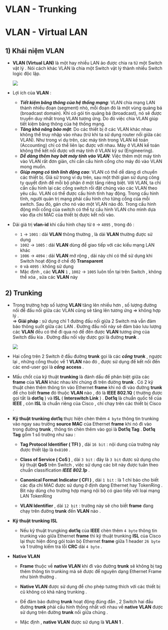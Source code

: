 # VLAN - Trunking
# VLAN - Virtual LAN
## **1) Khái niệm VLAN**
- **VLAN (Virtual LAN)** là một hay nhiều LAN ảo được chia ra từ một Switch vật lý . Nói cách khác VLAN là chia một Switch vật lý thành nhiều Switch logic độc lập.

    <img src=https://i.imgur.com/lUrAgKK.jpg>

- Lợi ích của **VLAN** :
    - ***Tiết kiệm băng thông của hệ thống mạng***: VLAN chia mạng LAN thành nhiều đoạn (segment) nhỏ, mỗi đoạn đó là một vùng quảng bá (broadcast domain). Khi có gói tin quảng bá (broadcast), nó sẽ được truyền duy nhất trong VLAN tương ứng. Do đó việc chia VLAN giúp tiết kiệm băng thông của hệ thống mạng.
    - ***Tăng khả năng bảo mật***: Do các thiết bị ở các VLAN khác nhau không thể truy nhập vào nhau (trừ khi ta sử dụng router nối giữa các VLAN). Như trong ví dụ trên, các máy tính trong VLAN kế toán (Accounting) chỉ có thể liên lạc được với nhau. Máy ở VLAN kế toán không thể kết nối được với máy tính ở VLAN kỹ sư (Engineering).
    - ***Dễ dàng thêm hay bớt máy tính vào VLAN***: Việc thêm một máy tính vào VLAN rất đơn giản, chỉ cần cấu hình cổng cho máy đó vào VLAN mong muốn.
    - ***Giúp mạng có tính linh động cao***: VLAN có thể dễ dàng di chuyển các thiết bị. Giả sử trong ví dụ trên, sau một thời gian sử dụng công ty quyết định để mỗi bộ phận ở một tầng riêng biệt. Với VLAN, ta chỉ cần cấu hình lại các cổng switch rồi đặt chúng vào các VLAN theo yêu cầu. VLAN có thể được cấu hình tĩnh hay động. Trong cấu hình tĩnh, người quản trị mạng phải cấu hình cho từng cổng của mỗi switch. Sau đó, gán cho nó vào một VLAN nào đó. Trong cấu hình động mỗi cổng của switch có thể tự cấu hình VLAN cho mình dựa vào địa chỉ MAC của thiết bị được kết nối vào.


- Dải giá trị **vlan-id** khi cấu hình chạy từ `0` -> `4095` , trong đó :

    - `1` -> `1001` : dải **VLAN** thông thường , là dải **VLAN** thường được sử dụng
    - `1002` -> `1005` : dải **VLAN** dùng để giao tiếp với các kiểu mạng LAN khác
    - `1006` -> `4094` : dải **VLAN** mở rộng , dải này chỉ có thể sử dụng khi Switch hoạt động ở chế độ **Transparent**
    - `0` và `4095` : không sử dụng
    - Mặc định , các **VLAN** `1` , `1002` -> `1005` luôn tồn tại trên Switch , không thể xóa , sửa các **VLAN** này

## **2) Trunking**
- Trong trường hợp số lượng **VLAN** tăng lên nhiều hơn , số lượng đường nối để đấu nối giữa các VLAN cũng sẽ tăng lên tương ứng => không hợp lý .<br>=> **Giải pháp** : sử dụng chỉ 1 đường đấu nối giữa 2 Switch mà vẫn đảm bảo thông suốt giữa các LAN . Đường đấu nối này sẽ đảm bảo lưu lượng các **VLAN** đều có thể đi qua nó để đến được **VLAN** tương ứng của Switch đầu kia . Đường đấu nối vậy được gọi là đường **trunk** .

    <img src=https://i.imgur.com/ajrhYkA.png>

- Hai cổng trên 2 Switch ở đầu đường **trunk** gọi là các ***cổng*** **trunk** , ngược lại , những cổng thuộc về 1 **VLAN** nào đó , được sử dụng để kết nối đến các end-user gọi là ***cổng*** **access** .

- Mấu chốt của kỹ thuật **trunking** là đánh dấu để phân biệt giữa các **frame** của **VLAN** khác nhau khi chúng đi trên đường **trunk** . Có 2 kỹ thuật chèn thêm thông tin vào Ethernet **frame** khi nó đi vào đường **trunk** để cho biết **frame** đó thuộc **VLAN** nào , đó là **IEEE 802.1Q** ( thường được gọi tắt là **dot1q** ) và **ISL** ( **Interswitch Link** ) . **Dot1q** là chuẩn quốc tế của **IEEE** , còn **ISL** là chuẩn riêng của Cisco , chỉ chạy trên các thiết bị Cisco .
- **Kỹ thuật trunking dot1q** thực hiện chèn thêm `4 byte` thông tin trunking vào ngay sau trường **source MAC** của Ethernet **frame** khi nó đi vào trong đường **trunk** , thông tin chèn thêm vào gọi là **Dot1q Tag** . **Dot1q Tag** gồm 1 số trường như sau : 
    - **Tag Protocol Identifier ( TFI )** , dài `16 bit` : nội dung của trường này được thiết lập là `0x8100` .

    - **Class of Service ( CoS )** , dài `3 bit` : đây là `3 bit` được sử dụng cho kỹ thuật **QoS** trên Switch , việc sử dụng các bit này được tuân theo chuẩn classification ***IEEE 802.1p*** .
    - **Canonical Format Indicator ( CFI )** , dài `1 bit` : là 1 chỉ báo cho biết các địa chỉ MAC được sử dụng ở định dạng Ethernet hay TokenRing . Bit này dùng cho trường hợp mạng nội bộ có giao tiếp với loại mạng LAN TokenRing
    - **VLAN Identifier** , dài `12 bit` : trường này sẽ cho biết **frame** đang chạy trên đường **trunk** đến **VLAN** nào .
- **Kỹ thuật trunking ISL**
    - Nếu kỹ thuật trungking **dot1q** của **IEEE** chèn thêm `4 byte` thông tin trunking vào giữa Ethernet **frame** thì kỹ thuật trunking **ISL** của Cisco lại thực hiện đóng gói toàn bộ Ethernet **frame** giữa 1 header `26 byte` và 1 trường kiểm tra lỗi **CRC** dài `4 byte` .
- **Native VLAN**
    - **Frame** thuộc về **native VLAN** khi đi vào đường **trunk** sẽ không bị tag thêm thông tin trunking mà sẽ được để nguyên dạng Ethernet Frame như bình thường .

    - **Native VLAN** được sử dụng để cho phép tương thích với các thiết bị cũ không có khả năng trunking .
    - Để đảm bảo đường **trunk** hoạt động đúng đắn , 2 Switch hai đầu đường **trunk** phải cấu hình thống nhất với nhau về **native VLAN** được sử dụng trên đường **trunk** nối giữa chúng .
    - Mặc định , **native VLAN** được sử dụng là **VLAN 1** .
